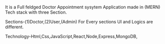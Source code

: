 It is a Full feldged Doctor Appointment sysytem Application made in (MERN) Tech stack with three Section.

Sections-(1)Doctor,(2)User,(Admin)
For Every sections UI and Logics are different.

Technology-Html,Css,JavaScript,React,Node,Express,MongoDB,
